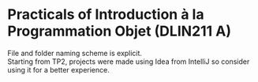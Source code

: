 # Practicals of Introduction à la Programmation Objet (DLIN211 A)  

File and folder naming scheme is explicit.  
Starting from TP2, projects were made using Idea from IntelliJ so consider using it for a better experience.

